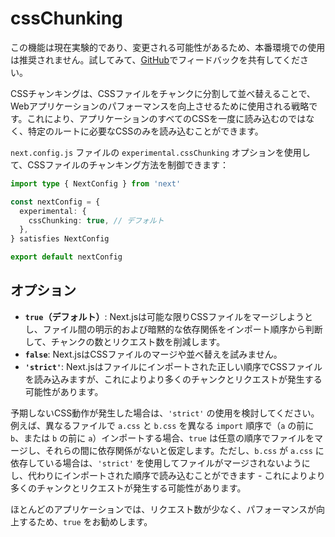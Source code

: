 # cssChunking

この機能は現在実験的であり、変更される可能性があるため、本番環境での使用は推奨されません。試してみて、[GitHub](https://github.com/vercel/next.js/issues)でフィードバックを共有してください。

CSSチャンキングは、CSSファイルをチャンクに分割して並べ替えることで、Webアプリケーションのパフォーマンスを向上させるために使用される戦略です。これにより、アプリケーションのすべてのCSSを一度に読み込むのではなく、特定のルートに必要なCSSのみを読み込むことができます。

`next.config.js` ファイルの `experimental.cssChunking` オプションを使用して、CSSファイルのチャンキング方法を制御できます：

```typescript
import type { NextConfig } from 'next'

const nextConfig = {
  experimental: {
    cssChunking: true, // デフォルト
  },
} satisfies NextConfig

export default nextConfig
```

## オプション

- **`true`（デフォルト）**: Next.jsは可能な限りCSSファイルをマージしようとし、ファイル間の明示的および暗黙的な依存関係をインポート順序から判断して、チャンクの数とリクエスト数を削減します。
- **`false`**: Next.jsはCSSファイルのマージや並べ替えを試みません。
- **`'strict'`**: Next.jsはファイルにインポートされた正しい順序でCSSファイルを読み込みますが、これによりより多くのチャンクとリクエストが発生する可能性があります。

予期しないCSS動作が発生した場合は、`'strict'` の使用を検討してください。例えば、異なるファイルで `a.css` と `b.css` を異なる `import` 順序で（`a` の前に `b`、または `b` の前に `a`）インポートする場合、`true` は任意の順序でファイルをマージし、それらの間に依存関係がないと仮定します。ただし、`b.css` が `a.css` に依存している場合は、`'strict'` を使用してファイルがマージされないようにし、代わりにインポートされた順序で読み込むことができます - これによりより多くのチャンクとリクエストが発生する可能性があります。

ほとんどのアプリケーションでは、リクエスト数が少なく、パフォーマンスが向上するため、`true` をお勧めします。
